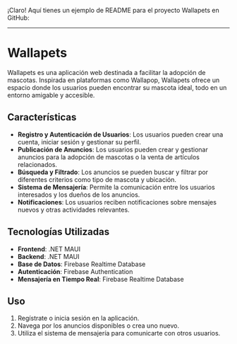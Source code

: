 ¡Claro! Aquí tienes un ejemplo de README para el proyecto Wallapets en GitHub:

---

# Wallapets

Wallapets es una aplicación web destinada a facilitar la adopción de mascotas. Inspirada en plataformas como Wallapop, Wallapets ofrece un espacio donde los usuarios pueden encontrar su mascota ideal, todo en un entorno amigable y accesible.

## Características

- **Registro y Autenticación de Usuarios**: Los usuarios pueden crear una cuenta, iniciar sesión y gestionar su perfil.
- **Publicación de Anuncios**: Los usuarios pueden crear y gestionar anuncios para la adopción de mascotas o la venta de artículos relacionados.
- **Búsqueda y Filtrado**: Los anuncios se pueden buscar y filtrar por diferentes criterios como tipo de mascota y ubicación.
- **Sistema de Mensajería**: Permite la comunicación entre los usuarios interesados y los dueños de los anuncios.
- **Notificaciones**: Los usuarios reciben notificaciones sobre mensajes nuevos y otras actividades relevantes.

## Tecnologías Utilizadas

- **Frontend**: .NET MAUI
- **Backend**: .NET MAUI
- **Base de Datos**: Firebase Realtime Database
- **Autenticación**: Firebase Authentication
- **Mensajería en Tiempo Real**: Firebase Realtime Database
  
## Uso

1. Regístrate o inicia sesión en la aplicación.
2. Navega por los anuncios disponibles o crea uno nuevo.
3. Utiliza el sistema de mensajería para comunicarte con otros usuarios.
